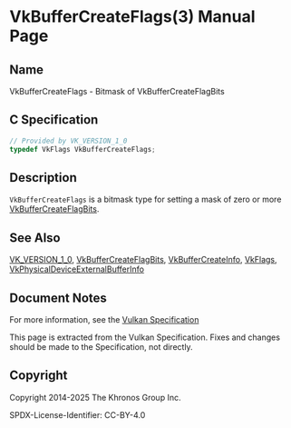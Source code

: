 # VkBufferCreateFlags(3) Manual Page

## Name

VkBufferCreateFlags - Bitmask of VkBufferCreateFlagBits



## [](#_c_specification)C Specification

```c++
// Provided by VK_VERSION_1_0
typedef VkFlags VkBufferCreateFlags;
```

## [](#_description)Description

`VkBufferCreateFlags` is a bitmask type for setting a mask of zero or more [VkBufferCreateFlagBits](https://registry.khronos.org/vulkan/specs/latest/man/html/VkBufferCreateFlagBits.html).

## [](#_see_also)See Also

[VK\_VERSION\_1\_0](https://registry.khronos.org/vulkan/specs/latest/man/html/VK_VERSION_1_0.html), [VkBufferCreateFlagBits](https://registry.khronos.org/vulkan/specs/latest/man/html/VkBufferCreateFlagBits.html), [VkBufferCreateInfo](https://registry.khronos.org/vulkan/specs/latest/man/html/VkBufferCreateInfo.html), [VkFlags](https://registry.khronos.org/vulkan/specs/latest/man/html/VkFlags.html), [VkPhysicalDeviceExternalBufferInfo](https://registry.khronos.org/vulkan/specs/latest/man/html/VkPhysicalDeviceExternalBufferInfo.html)

## [](#_document_notes)Document Notes

For more information, see the [Vulkan Specification](https://registry.khronos.org/vulkan/specs/latest/html/vkspec.html#VkBufferCreateFlags)

This page is extracted from the Vulkan Specification. Fixes and changes should be made to the Specification, not directly.

## [](#_copyright)Copyright

Copyright 2014-2025 The Khronos Group Inc.

SPDX-License-Identifier: CC-BY-4.0